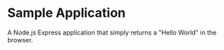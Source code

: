 # Sample Application

A Node.js Express application that simply returns a "Hello World" in the browser.
